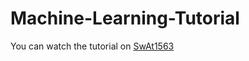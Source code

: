 # Machine-Learning-Tutorial

You can watch the tutorial on [SwAt1563](https://www.youtube.com/watch?v=Y-aaf1xxakY&list=PLYgImg3VllLrt9JjYw52kWXRyBLlYqBjc)
